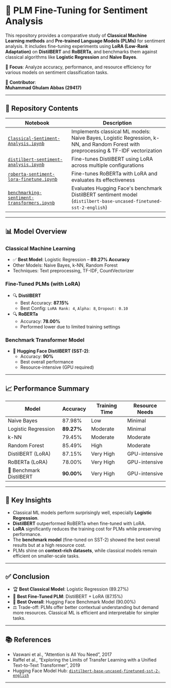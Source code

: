 # 💬 PLM Fine-Tuning for Sentiment Analysis

This repository provides a comparative study of **Classical Machine Learning methods** and **Pre-trained Language Models (PLMs)** for sentiment analysis. It includes fine-tuning experiments using **LoRA (Low-Rank Adaptation)** on **DistilBERT** and **RoBERTa**, and benchmarks them against classical algorithms like **Logistic Regression** and **Naive Bayes**.  

📌 **Focus**: Analyze accuracy, performance, and resource efficiency for various models on sentiment classification tasks.

📁 **Contributor**:  
**Muhammad Ghulam Abbas (29417)**

---

## 📂 Repository Contents

| Notebook | Description |
|----------|-------------|
| [`Classical-Sentiment-Analysis.ipynb`](https://github.com/MuhammadGhulamAbbas/PLMFinetuning-SentmentalAnalysis/blob/main/Classical-Sentiment-Analysis.ipynb) | Implements classical ML models: Naive Bayes, Logistic Regression, k-NN, and Random Forest with preprocessing & TF-IDF vectorization |
| [`distilbert-sentiment-analysis.ipynb`](https://github.com/MuhammadGhulamAbbas/PLMFinetuning-SentmentalAnalysis/blob/main/distilbert-sentiment-analysis.ipynb) | Fine-tunes DistilBERT using LoRA across multiple configurations |
| [`roberta-sentiment-lora-finetune.ipynb`](https://github.com/MuhammadGhulamAbbas/PLMFinetuning-SentmentalAnalysis/blob/main/roberta-sentiment-lora-finetune.ipynb) | Fine-tunes RoBERTa with LoRA and evaluates its effectiveness |
| [`benchmarking-sentiment-transformers.ipynb`](https://github.com/MuhammadGhulamAbbas/PLMFinetuning-SentmentalAnalysis/blob/main/benchmarking-sentiment-transformers.ipynb) | Evaluates Hugging Face's benchmark DistilBERT sentiment model (`distilbert-base-uncased-finetuned-sst-2-english`) |

---

## 📊 Model Overview

### Classical Machine Learning
- ✅ **Best Model**: Logistic Regression – **89.27% Accuracy**
- Other Models: Naive Bayes, k-NN, Random Forest
- Techniques: Text preprocessing, TF-IDF, CountVectorizer

### Fine-Tuned PLMs (with LoRA)
- 🔍 **DistilBERT**
  - Best Accuracy: **87.15%**
  - Best Config: `LoRA Rank: 4`, `Alpha: 8`, `Dropout: 0.10`
- 🔍 **RoBERTa**
  - Accuracy: **78.00%**
  - Performed lower due to limited training settings

### Benchmark Transformer Model
- 🤖 **Hugging Face DistilBERT (SST-2)**:  
  - Accuracy: **90%**
  - Best overall performance
  - Resource-intensive (GPU required)

---

## 📈 Performance Summary

| Model            | Accuracy | Training Time | Resource Needs |
|------------------|----------|----------------|----------------|
| Naive Bayes      | 87.98%   | Low            | Minimal        |
| Logistic Regression | **89.27%** | Moderate     | Minimal        |
| k-NN             | 79.45%   | Moderate       | Moderate       |
| Random Forest    | 85.49%   | High           | Moderate       |
| DistilBERT (LoRA) | 87.15%  | Very High      | GPU-intensive  |
| RoBERTa (LoRA)   | 78.00%   | Very High      | GPU-intensive  |
| 🤖 Benchmark DistilBERT | **90.00%** | Very High | GPU-intensive  |

---

## 📌 Key Insights

- Classical ML models perform surprisingly well, especially **Logistic Regression**.
- **DistilBERT** outperformed RoBERTa when fine-tuned with LoRA.
- **LoRA** significantly reduces the training cost for PLMs while preserving performance.
- The **benchmark model** (fine-tuned on SST-2) showed the best overall results but at a high resource cost.
- PLMs shine on **context-rich datasets**, while classical models remain efficient on smaller-scale tasks.

---

## ✅ Conclusion

- 🏆 **Best Classical Model**: Logistic Regression (89.27%)
- 🧠 **Best Fine-Tuned PLM**: DistilBERT + LoRA (87.15%)
- 👑 **Best Overall**: Hugging Face Benchmark Model (90.00%)
- ⚖️ Trade-off: PLMs offer better contextual understanding but demand more resources. Classical ML is efficient and interpretable for simpler tasks.

---

## 📚 References

- Vaswani et al., “Attention is All You Need”, 2017  
- Raffel et al., “Exploring the Limits of Transfer Learning with a Unified Text-to-Text Transformer”, 2019  
- Hugging Face Model Hub: [`distilbert-base-uncased-finetuned-sst-2-english`](https://huggingface.co/distilbert-base-uncased-finetuned-sst-2-english)

---

